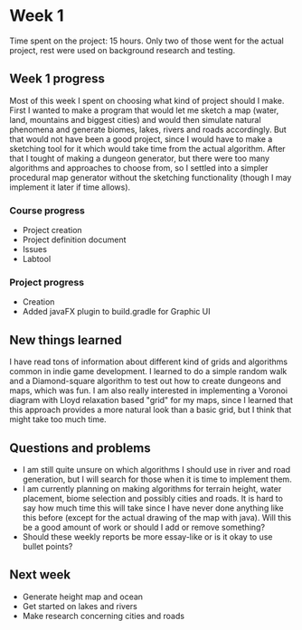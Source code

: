 # Week 1 

Time spent on the project: 15 hours. Only two of those went for the actual project, rest were used on background research and testing.

## Week 1 progress

Most of this week I spent on choosing what kind of project should I make. First I wanted to make a program that would let me sketch a map 
(water, land, mountains and biggest cities) and would then simulate natural phenomena and generate biomes, lakes, rivers and roads accordingly. 
But that would not have been a good project, since I would have to make a sketching tool for it which would take time from the actual algorithm. After that
I tought of making a dungeon generator, but there were too many algorithms and approaches to choose from, so I settled into a simpler procedural map generator 
without the sketching functionality (though I may implement it later if time allows).

### Course progress

* Project creation
* Project definition document
* Issues
* Labtool

### Project progress

* Creation
* Added javaFX plugin to build.gradle for Graphic UI

## New things learned

I have read tons of information about different kind of grids and algorithms common in indie game development. I learned to do a simple random walk and 
a Diamond-square algorithm to test out how to create dungeons and maps, which was fun. I am also really interested in implementing a Voronoi diagram with 
Lloyd relaxation based "grid" for my maps, since I learned that this approach provides a more natural look than a basic grid, but I think that might take 
too much time.

## Questions and problems

* I am still quite unsure on which algorithms I should use in river and road generation, but I will search for those when it is time to implement them.
* I am currently planning on making algorithms for terrain height, water placement, biome selection and possibly cities and roads. It is hard to say how much 
time this will take since I have never done anything like this before (except for the actual drawing of the map with java). Will this be a good amount of 
work or should I add or remove something? 
* Should these weekly reports be more essay-like or is it okay to use bullet points? 

## Next week

* Generate height map and ocean
* Get started on lakes and rivers
* Make research concerning cities and roads

